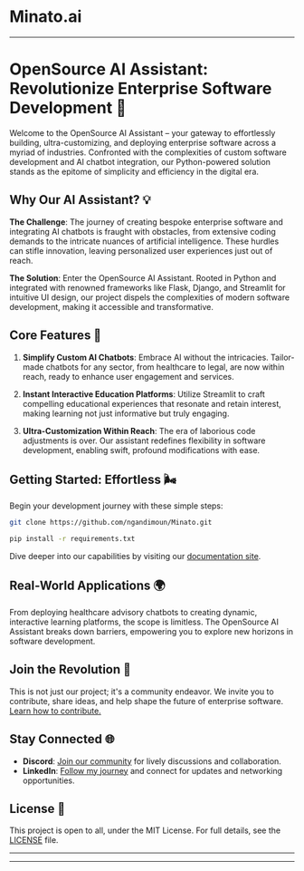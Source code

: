 # Minato.ai

---

# OpenSource AI Assistant: Revolutionize Enterprise Software Development 🌟

Welcome to the OpenSource AI Assistant – your gateway to effortlessly building, ultra-customizing, and deploying enterprise software across a myriad of industries. Confronted with the complexities of custom software development and AI chatbot integration, our Python-powered solution stands as the epitome of simplicity and efficiency in the digital era.

## Why Our AI Assistant? 💡

**The Challenge**: The journey of creating bespoke enterprise software and integrating AI chatbots is fraught with obstacles, from extensive coding demands to the intricate nuances of artificial intelligence. These hurdles can stifle innovation, leaving personalized user experiences just out of reach.

**The Solution**: Enter the OpenSource AI Assistant. Rooted in Python and integrated with renowned frameworks like Flask, Django, and Streamlit for intuitive UI design, our project dispels the complexities of modern software development, making it accessible and transformative.

## Core Features 🚀

1. **Simplify Custom AI Chatbots**: Embrace AI without the intricacies. Tailor-made chatbots for any sector, from healthcare to legal, are now within reach, ready to enhance user engagement and services.

2. **Instant Interactive Education Platforms**: Utilize Streamlit to craft compelling educational experiences that resonate and retain interest, making learning not just informative but truly engaging.

3. **Ultra-Customization Within Reach**: The era of laborious code adjustments is over. Our assistant redefines flexibility in software development, enabling swift, profound modifications with ease.

## Getting Started: Effortless 🌬️

Begin your development journey with these simple steps:

```bash
git clone https://github.com/ngandimoun/Minato.git

pip install -r requirements.txt
```

Dive deeper into our capabilities by visiting our [documentation site](https://minato-ai.streamlit.app/).

## Real-World Applications 🌍

From deploying healthcare advisory chatbots to creating dynamic, interactive learning platforms, the scope is limitless. The OpenSource AI Assistant breaks down barriers, empowering you to explore new horizons in software development.

## Join the Revolution 🤝

This is not just our project; it's a community endeavor. We invite you to contribute, share ideas, and help shape the future of enterprise software. [Learn how to contribute.](https://github.com/ngandimoun/Minato)

## Stay Connected 🌐

- **Discord**: [Join our community](https://discord.com/invite/H2EYXp8C) for lively discussions and collaboration.
- **LinkedIn**: [Follow my journey](https://www.linkedin.com/in/chris-ngandimoun-745508109?utm_source=share&utm_campaign=share_via&utm_content=profile&utm_medium=android_app) and connect for updates and networking opportunities.

## License 📖

This project is open to all, under the MIT License. For full details, see the [LICENSE](https://github.com/ngandimoun/Minato/blob/0fd90241d5baef574cb2fa93151177bf39c20e11/LICENSE) file.

---


---
